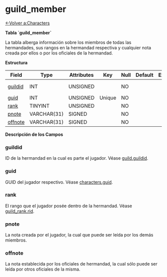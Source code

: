 # guild\_member

[<-Volver a:Characters](database-characters)

**Tabla \`guild\_member\`**

La tabla alberga información sobre los miembros de todas las hermandades, sus rangos en la hermandad respectiva y cualquier nota creada por ellos o por los oficiales de la hermandad.

**Estructura**

| Field        | Type        | Attributes | Key    | Null | Default | Extra | Comment             |
| ------------ | ----------- | ---------- | ------ | ---- | ------- | ----- | ------------------- |
| [guildid][1] | INT         | UNSIGNED   |        | NO   |         |       | Guild Identificator |
| [guid][2]    | INT         | UNSIGNED   | Unique | NO   |         |       |                     |
| [rank][3]    | TINYINT     | UNSIGNED   |        | NO   |         |       |                     |
| [pnote][4]   | VARCHAR(31) | SIGNED     |        | NO   |         |       |                     |
| [offnote][5] | VARCHAR(31) | SIGNED     |        | NO   |         |       |                     |

[1]: #guildid
[2]: #guid
[3]: #rank
[4]: #pnote
[5]: #offnote

**Descripción de los Campos**

### guildid

ID de la hermandad en la cual es parte el jugador. Véase [guild.guildid](guild#guildid).

### guid

GUID del jugador respectivo. Véase [characters.guid](characters#guid).

### rank

El rango que el jugador posée dentro de la hermandad. Véase [guild\_rank.rid](Guild_rank#rid).

### pnote

La nota creada por el jugador, la cual que puede ser leída por los demás miembros.

### offnote

La nota establecida por los oficiales de hermandad, la cual sólo puede ser leída por otros oficiales de la misma.
